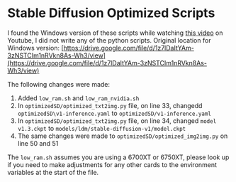 # Stable Diffusion Optimized Scripts

I found the Windows version of these scripts while watching [this video](https://www.youtube.com/watch?v=z99WBrs1D3g) on Youtube, I did not write any of the python scripts.
Original location for Windows version: [https://drive.google.com/file/d/1z7lDaItYAm-3zNSTCIm1nRVkn8As-Wh3/view](https://drive.google.com/file/d/1z7lDaItYAm-3zNSTCIm1nRVkn8As-Wh3/view)

The following changes were made:

1. Added `low_ram.sh` and `low_ram_nvidia.sh`
2. In `optimizedSD/optimized_txt2img.py` file, on line 33, changedd `optimizedSD\v1-inference.yaml` to `optimizedSD/v1-inference.yaml`
3. In `optimizedSD/optimized_txt2img.py` file, on line 34, changed `model v1.3.ckpt` to `models/ldm/stable-diffusion-v1/model.ckpt`
4. The same changes were made to `optimizedSD/optimized_img2img.py` on line 50 and 51

The `low_ram.sh` assumes you are using a 6700XT or 6750XT, please look up if you need to make adjustments for any other cards to the environment variables at the start of the file.
